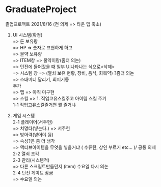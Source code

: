 # GraduateProject
졸업프로젝트
2021/8/16
(전 의제 => 타운 맵 축소)
1. UI 시스템(확정)  
=> 돈 보유량  
=> HP => 숫자로 표현하게 하고  
=> 물약 보유량  
=> ITEM창 => 물약이랑(좀더 의논)  
=> 던전에 들어갔을 때 일부 UI나타나는 식으로<삭제>  
=> 시스템 창 => (열쇠 보유 현황, 장비, 음식, 회복약) ?좀더 의논  
=> 스태미너 달리기, 회피기동  
추가  
=> 맵 => 아직 미구현  
=> 스킬 => 1. 직업고유스킬주고 아이템 스킬 주기  
           1-1 직업고유스킬줄거면 뭘 줄거냐  

2. 게임 시스템  
    2-1 플레이어(서주헌)  
    => 치명타(넣는다.) => 서주헌  
    => 방어력(넣어야 됨)  
    => 속성?은 좀 더 생각  
    => 액티브아이템을 무엇을 넣을거냐 ( 수류탄, 상인 부르기 etc... )/ 공통 의제  
    2-2 열쇠 조각  
    2-3 관리(시스템적)    
          => 다른 스크립트만들던지 (item) 수요일 다시 의논  
    2-4 던전 게이트 잠금  
          => 수요일 의논  
